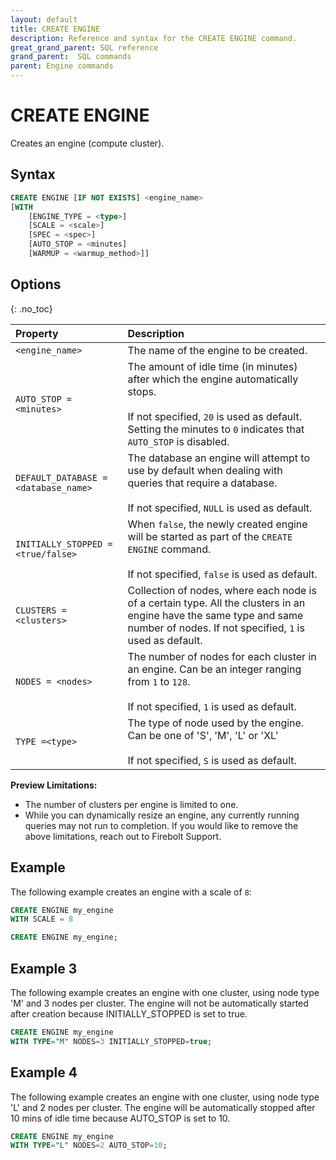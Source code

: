 ```yaml
---
layout: default
title: CREATE ENGINE
description: Reference and syntax for the CREATE ENGINE command.
great_grand_parent: SQL reference
grand_parent:  SQL commands
parent: Engine commands
---
```


# CREATE ENGINE
Creates an engine (compute cluster).

## Syntax

```sql
CREATE ENGINE [IF NOT EXISTS] <engine_name>
[WITH 
    [ENGINE_TYPE = <type>]
    [SCALE = <scale>]
    [SPEC = <spec>]
    [AUTO_STOP = <minutes]
    [WARMUP = <warmup_method>]]
```
## Options
{: .no_toc}  

| Property                             | Description           |
| :----------------------------------- | :-------------------- |
| `<engine_name>`                      | The name of the engine to be created. |
| `AUTO_STOP = <minutes>`              | The amount of idle time (in minutes) after which the engine automatically stops. <br><br>If not specified, `20` is used as default. Setting the minutes to `0` indicates that `AUTO_STOP` is disabled. |
| `DEFAULT_DATABASE = <database_name>` | The database an engine will attempt to use by default when dealing with queries that require a database.<br><br>If not specified, `NULL` is used as default. |
| `INITIALLY_STOPPED = <true/false>`   | When `false`, the newly created engine will be started as part of the `CREATE ENGINE` command.<br><br>If not specified, `false` is used as default. |
| `CLUSTERS = <clusters>`   | Collection of nodes, where each node is of a certain type. All the clusters in an engine have the same type and same number of nodes. If not specified, `1` is used as default. |
| `NODES = <nodes>`                    | The number of nodes for each cluster in an engine. Can be an integer ranging from `1` to `128`. <br><br>If not specified, `1` is used as default. |
| `TYPE =<type>`                       | The type of node used by the engine. Can be one of 'S', 'M', 'L' or 'XL' <br><br>If not specified, `S` is used as default. |

**Preview Limitations:**  
* The number of clusters per engine is limited to one. 
* While you can dynamically resize an engine, any currently running queries may not run to completion. 
If you would like to remove the above limitations, reach out to Firebolt Support.

## Example
The following example creates an engine with a scale of `8`: 

```sql
CREATE ENGINE my_engine
WITH SCALE = 8
```

```sql
CREATE ENGINE my_engine;
```
## Example 3
The following example creates an engine with one cluster, using node type 'M' and 3 nodes per cluster. The engine will not be automatically started after creation because INITIALLY_STOPPED is set to true.

```sql
CREATE ENGINE my_engine
WITH TYPE="M" NODES=3 INITIALLY_STOPPED=true;
```
## Example 4
The following example creates an engine with one cluster, using node type 'L' and 2 nodes per cluster. The engine will be automatically stopped after 10 mins of idle time because AUTO_STOP is set to 10.

```sql
CREATE ENGINE my_engine
WITH TYPE="L" NODES=2 AUTO_STOP=10;
```